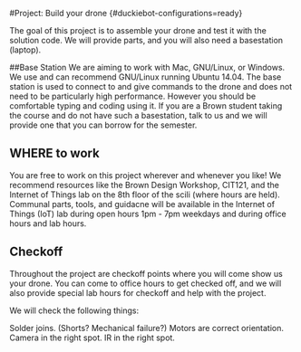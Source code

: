 #Project: Build your drone {#duckiebot-configurations=ready}

The goal of this project is to assemble your drone and test it with the solution code. We will provide parts, and you will also need a basestation (laptop).

##Base Station
We are aiming to work with Mac, GNU/Linux, or Windows. We use and can recommend GNU/Linux running Ubuntu 14.04. The base station is used to connect to and give commands to the drone and does not need to be particularly high performance. However you should be comfortable typing and coding using it. If you are a Brown student taking the course and do not have such a basestation, talk to us and we will provide one that you can borrow for the semester.

## WHERE to work
You are free to work on this project wherever and whenever you like! We recommend resources like the Brown Design Workshop, CIT121, and the Internet of Things lab on the 8th floor of the scili (where hours are held). Communal parts, tools, and guidacne will be available in the Internet of Things (IoT) lab during open hours 1pm - 7pm weekdays and during office hours and lab hours.

## Checkoff
Throughout the project are checkoff points where you will come show us your drone. You can come to office hours to get checked off, and we will also provide special lab hours for checkoff and help with the project.

We will check the following things:

Solder joins. (Shorts? Mechanical failure?)
Motors are correct orientation.
Camera in the right spot.
IR in the right spot.
